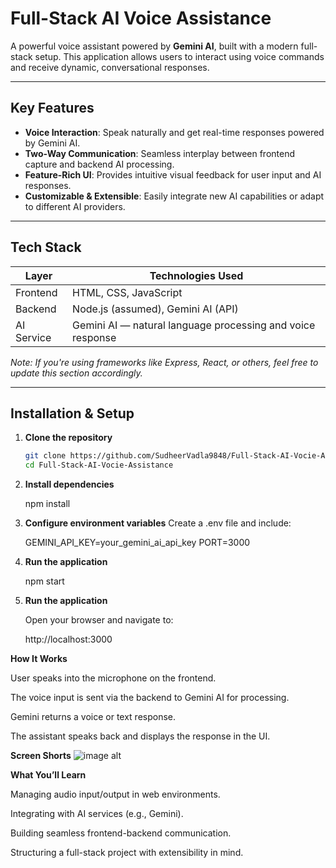 #  Full-Stack AI Voice Assistance

A powerful voice assistant powered by **Gemini AI**, built with a modern full-stack setup. This application allows users to interact using voice commands and receive dynamic, conversational responses.

---

##  Key Features

- **Voice Interaction**: Speak naturally and get real-time responses powered by Gemini AI.
- **Two-Way Communication**: Seamless interplay between frontend capture and backend AI processing.
- **Feature-Rich UI**: Provides intuitive visual feedback for user input and AI responses.
- **Customizable & Extensible**: Easily integrate new AI capabilities or adapt to different AI providers.

---

##  Tech Stack

| Layer        | Technologies Used                     |
|--------------|----------------------------------------|
| Frontend     | HTML, CSS, JavaScript                 |
| Backend      | Node.js (assumed), Gemini AI (API)    |
| AI Service   | Gemini AI — natural language processing and voice response |

*Note: If you're using frameworks like Express, React, or others, feel free to update this section accordingly.*

---

##  Installation & Setup

1. **Clone the repository**
   ```bash
   git clone https://github.com/SudheerVadla9848/Full-Stack-AI-Vocie-Assistance.git
   cd Full-Stack-AI-Vocie-Assistance
   
2. **Install dependencies**

   npm install
                                                     
3. **Configure environment variables**
   Create a .env file and include:
   
   GEMINI_API_KEY=your_gemini_ai_api_key
   PORT=3000

4. **Run the application**

   npm start

5. **Run the application**

   Open your browser and navigate to:

   http://localhost:3000


**How It Works**

User speaks into the microphone on the frontend.

The voice input is sent via the backend to Gemini AI for processing.

Gemini returns a voice or text response.

The assistant speaks back and displays the response in the UI.


**Screen Shorts**
![image alt](https://github.com/SudheerVadla9848/Full-Stack-AI-Vocie-Assistance/blob/a3f44b5b77a0ec1adfe3af5339362d9314bb9bc5/Screenshot%202025-07-31%20215719.png)


**What You’ll Learn**

Managing audio input/output in web environments.

Integrating with AI services (e.g., Gemini).

Building seamless frontend-backend communication.

Structuring a full-stack project with extensibility in mind.


 
